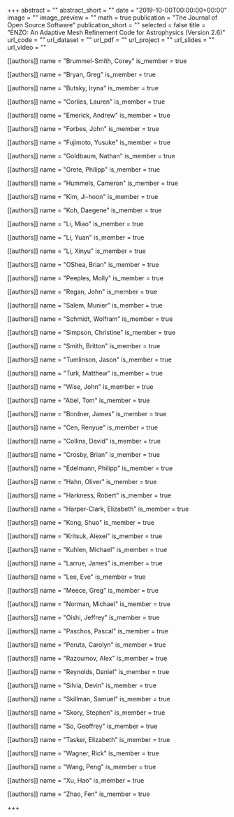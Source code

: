 +++
abstract = ""
abstract_short = ""
date = "2019-10-00T00:00:00+00:00"
image = ""
image_preview = ""
math = true
publication = "The Journal of Open Source Software"
publication_short = ""
selected = false
title = "ENZO: An Adaptive Mesh Refinement Code for Astrophysics (Version 2.6)"
url_code = ""
url_dataset = ""
url_pdf = ""
url_project = ""
url_slides = ""
url_video = ""



[[authors]]
    name = "Brummel-Smith, Corey"
    is_member = true


[[authors]]
    name = "Bryan, Greg"
    is_member = true


[[authors]]
    name = "Butsky, Iryna"
    is_member = true


[[authors]]
    name = "Corlies, Lauren"
    is_member = true


[[authors]]
    name = "Emerick, Andrew"
    is_member = true


[[authors]]
    name = "Forbes, John"
    is_member = true


[[authors]]
    name = "Fujimoto, Yusuke"
    is_member = true


[[authors]]
    name = "Goldbaum, Nathan"
    is_member = true


[[authors]]
    name = "Grete, Philipp"
    is_member = true


[[authors]]
    name = "Hummels, Cameron"
    is_member = true


[[authors]]
    name = "Kim, Ji-hoon"
    is_member = true


[[authors]]
    name = "Koh, Daegene"
    is_member = true


[[authors]]
    name = "Li, Miao"
    is_member = true


[[authors]]
    name = "Li, Yuan"
    is_member = true


[[authors]]
    name = "Li, Xinyu"
    is_member = true


[[authors]]
    name = "OShea, Brian"
    is_member = true


[[authors]]
    name = "Peeples, Molly"
    is_member = true


[[authors]]
    name = "Regan, John"
    is_member = true


[[authors]]
    name = "Salem, Munier"
    is_member = true


[[authors]]
    name = "Schmidt, Wolfram"
    is_member = true


[[authors]]
    name = "Simpson, Christine"
    is_member = true


[[authors]]
    name = "Smith, Britton"
    is_member = true


[[authors]]
    name = "Tumlinson, Jason"
    is_member = true


[[authors]]
    name = "Turk, Matthew"
    is_member = true


[[authors]]
    name = "Wise, John"
    is_member = true


[[authors]]
    name = "Abel, Tom"
    is_member = true


[[authors]]
    name = "Bordner, James"
    is_member = true


[[authors]]
    name = "Cen, Renyue"
    is_member = true


[[authors]]
    name = "Collins, David"
    is_member = true


[[authors]]
    name = "Crosby, Brian"
    is_member = true


[[authors]]
    name = "Edelmann, Philipp"
    is_member = true


[[authors]]
    name = "Hahn, Oliver"
    is_member = true


[[authors]]
    name = "Harkness, Robert"
    is_member = true


[[authors]]
    name = "Harper-Clark, Elizabeth"
    is_member = true


[[authors]]
    name = "Kong, Shuo"
    is_member = true


[[authors]]
    name = "Kritsuk, Alexei"
    is_member = true


[[authors]]
    name = "Kuhlen, Michael"
    is_member = true


[[authors]]
    name = "Larrue, James"
    is_member = true


[[authors]]
    name = "Lee, Eve"
    is_member = true


[[authors]]
    name = "Meece, Greg"
    is_member = true


[[authors]]
    name = "Norman, Michael"
    is_member = true


[[authors]]
    name = "Oishi, Jeffrey"
    is_member = true


[[authors]]
    name = "Paschos, Pascal"
    is_member = true


[[authors]]
    name = "Peruta, Carolyn"
    is_member = true


[[authors]]
    name = "Razoumov, Alex"
    is_member = true


[[authors]]
    name = "Reynolds, Daniel"
    is_member = true


[[authors]]
    name = "Silvia, Devin"
    is_member = true


[[authors]]
    name = "Skillman, Samuel"
    is_member = true


[[authors]]
    name = "Skory, Stephen"
    is_member = true


[[authors]]
    name = "So, Geoffrey"
    is_member = true


[[authors]]
    name = "Tasker, Elizabeth"
    is_member = true


[[authors]]
    name = "Wagner, Rick"
    is_member = true


[[authors]]
    name = "Wang, Peng"
    is_member = true


[[authors]]
    name = "Xu, Hao"
    is_member = true


[[authors]]
    name = "Zhao, Fen"
    is_member = true

+++
 